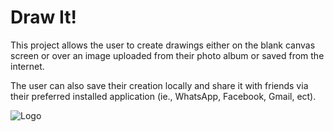 
# Draw It!

This project allows the user to create drawings either on the blank canvas screen or over
an image uploaded from their photo album or saved from the internet.

The user can also save their creation locally and share it with friends via their preferred
installed application (ie., WhatsApp, Facebook, Gmail, ect).


![Logo](https://i.imgur.com/iIT9qOz.png)